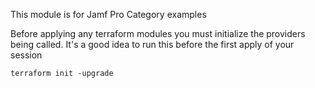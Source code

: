 This module is for Jamf Pro Category examples

Before applying any terraform modules you must initialize the providers being called. It's a good idea to run this before the first apply of your session

```
terraform init -upgrade
```